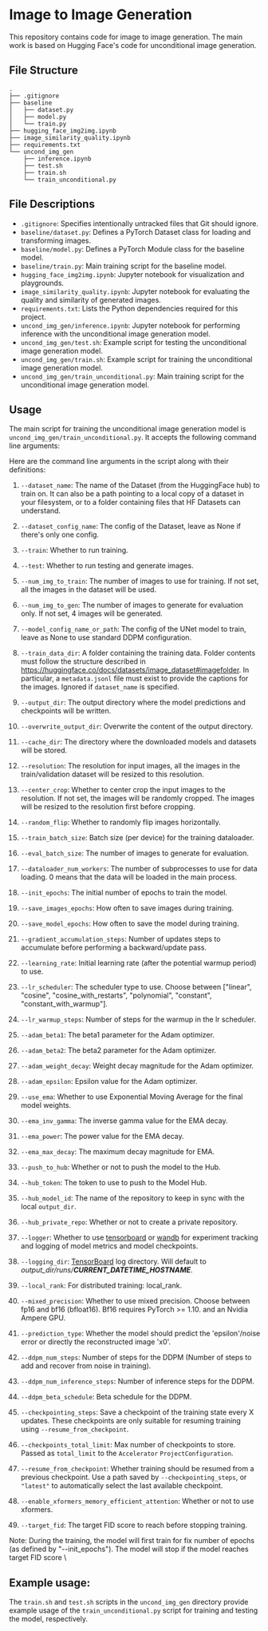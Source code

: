 # Image to Image Generation

This repository contains code for image to image generation. The main work is based on Hugging Face's code for unconditional image generation.

## File Structure
```
.
├── .gitignore
├── baseline
│   ├── dataset.py
│   ├── model.py
│   └── train.py
├── hugging_face_img2img.ipynb
├── image_similarity_quality.ipynb
├── requirements.txt
└── uncond_img_gen
    ├── inference.ipynb
    ├── test.sh
    ├── train.sh
    └── train_unconditional.py
```

## File Descriptions

- `.gitignore`: Specifies intentionally untracked files that Git should ignore.
- `baseline/dataset.py`: Defines a PyTorch Dataset class for loading and transforming images.
- `baseline/model.py`: Defines a PyTorch Module class for the baseline model.
- `baseline/train.py`: Main training script for the baseline model.
- `hugging_face_img2img.ipynb`: Jupyter notebook for visualization and playgrounds.
- `image_similarity_quality.ipynb`: Jupyter notebook for evaluating the quality and similarity of generated images.
- `requirements.txt`: Lists the Python dependencies required for this project.
- `uncond_img_gen/inference.ipynb`: Jupyter notebook for performing inference with the unconditional image generation model.
- `uncond_img_gen/test.sh`: Example script for testing the unconditional image generation model.
- `uncond_img_gen/train.sh`: Example script for training the unconditional image generation model.
- `uncond_img_gen/train_unconditional.py`: Main training script for the unconditional image generation model.

## Usage

The main script for training the unconditional image generation model is `uncond_img_gen/train_unconditional.py`. It accepts the following command line arguments:

Here are the command line arguments in the script along with their definitions:

1. `--dataset_name`: The name of the Dataset (from the HuggingFace hub) to train on. It can also be a path pointing to a local copy of a dataset in your filesystem, or to a folder containing files that HF Datasets can understand.

2. `--dataset_config_name`: The config of the Dataset, leave as None if there's only one config.

3. `--train`: Whether to run training.

4. `--test`: Whether to run testing and generate images.

5. `--num_img_to_train`: The number of images to use for training. If not set, all the images in the dataset will be used.

6. `--num_img_to_gen`: The number of images to generate for evaluation only. If not set, 4 images will be generated.

7. `--model_config_name_or_path`: The config of the UNet model to train, leave as None to use standard DDPM configuration.

8. `--train_data_dir`: A folder containing the training data. Folder contents must follow the structure described in https://huggingface.co/docs/datasets/image_dataset#imagefolder. In particular, a `metadata.jsonl` file must exist to provide the captions for the images. Ignored if `dataset_name` is specified. 

9. `--output_dir`: The output directory where the model predictions and checkpoints will be written.

10. `--overwrite_output_dir`: Overwrite the content of the output directory.

11. `--cache_dir`: The directory where the downloaded models and datasets will be stored.

12. `--resolution`: The resolution for input images, all the images in the train/validation dataset will be resized to this resolution.

13. `--center_crop`: Whether to center crop the input images to the resolution. If not set, the images will be randomly cropped. The images will be resized to the resolution first before cropping.

14. `--random_flip`: Whether to randomly flip images horizontally.

15. `--train_batch_size`: Batch size (per device) for the training dataloader.

16. `--eval_batch_size`: The number of images to generate for evaluation.

17. `--dataloader_num_workers`: The number of subprocesses to use for data loading. 0 means that the data will be loaded in the main process.

18. `--init_epochs`: The initial number of epochs to train the model.

19. `--save_images_epochs`: How often to save images during training.

20. `--save_model_epochs`: How often to save the model during training.

21. `--gradient_accumulation_steps`: Number of updates steps to accumulate before performing a backward/update pass.

22. `--learning_rate`: Initial learning rate (after the potential warmup period) to use.

23. `--lr_scheduler`: The scheduler type to use. Choose between ["linear", "cosine", "cosine_with_restarts", "polynomial", "constant", "constant_with_warmup"].

24. `--lr_warmup_steps`: Number of steps for the warmup in the lr scheduler.

25. `--adam_beta1`: The beta1 parameter for the Adam optimizer.

26. `--adam_beta2`: The beta2 parameter for the Adam optimizer.

27. `--adam_weight_decay`: Weight decay magnitude for the Adam optimizer.

28. `--adam_epsilon`: Epsilon value for the Adam optimizer.

29. `--use_ema`: Whether to use Exponential Moving Average for the final model weights.

30. `--ema_inv_gamma`: The inverse gamma value for the EMA decay.

31. `--ema_power`: The power value for the EMA decay.

32. `--ema_max_decay`: The maximum decay magnitude for EMA.

33. `--push_to_hub`: Whether or not to push the model to the Hub.

34. `--hub_token`: The token to use to push to the Model Hub.

35. `--hub_model_id`: The name of the repository to keep in sync with the local `output_dir`.

36. `--hub_private_repo`: Whether or not to create a private repository.

37. `--logger`: Whether to use [tensorboard](https://www.tensorflow.org/tensorboard) or [wandb](https://www.wandb.ai) for experiment tracking and logging of model metrics and model checkpoints.

38. `--logging_dir`: [TensorBoard](https://www.tensorflow.org/tensorboard) log directory. Will default to *output_dir/runs/**CURRENT_DATETIME_HOSTNAME***.

39. `--local_rank`: For distributed training: local_rank.

40. `--mixed_precision`: Whether to use mixed precision. Choose between fp16 and bf16 (bfloat16). Bf16 requires PyTorch >= 1.10. and an Nvidia Ampere GPU.

41. `--prediction_type`: Whether the model should predict the 'epsilon'/noise error or directly the reconstructed image 'x0'.

42. `--ddpm_num_steps`: Number of steps for the DDPM (Number of steps to add and recover from noise in training).

43. `--ddpm_num_inference_steps`: Number of inference steps for the DDPM.

44. `--ddpm_beta_schedule`: Beta schedule for the DDPM.

45. `--checkpointing_steps`: Save a checkpoint of the training state every X updates. These checkpoints are only suitable for resuming training using `--resume_from_checkpoint`.

46. `--checkpoints_total_limit`: Max number of checkpoints to store. Passed as `total_limit` to the `Accelerator` `ProjectConfiguration`.

47. `--resume_from_checkpoint`: Whether training should be resumed from a previous checkpoint. Use a path saved by `--checkpointing_steps`, or `"latest"` to automatically select the last available checkpoint.

48. `--enable_xformers_memory_efficient_attention`: Whether or not to use xformers.

49. `--target_fid`: The target FID score to reach before stopping training.

Note: During the training, the model will first train for fix number of epochs (as defined by "--init_epochs"). The model will stop if the model reaches target FID score \


## Example usage:

The `train.sh` and `test.sh` scripts in the `uncond_img_gen` directory provide example usage of the `train_unconditional.py` script for training and testing the model, respectively.